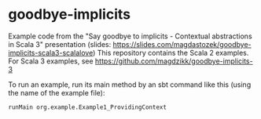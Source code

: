 # goodbye-implicits

Example code from the "Say goodbye to implicits - Contextual abstractions in Scala 3" presentation (slides: https://slides.com/magdastozek/goodbye-implicits-scala3-scalalove)
This repository contains the Scala 2 examples. For Scala 3 examples, see https://github.com/magdzikk/goodbye-implicits-3

To run an example, run its main method by an sbt command like this (using the name of the example file): 

```
runMain org.example.Example1_ProvidingContext
```
